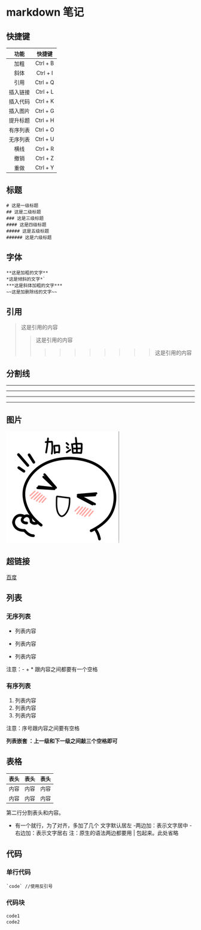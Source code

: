 # markdown 笔记

## 快捷键

功能|快捷键
:-:|:-----:
加粗|Ctrl + B
斜体|Ctrl + I
引用|Ctrl + Q
插入链接|Ctrl + L
插入代码|Ctrl + K
插入图片|Ctrl + G
提升标题|Ctrl + H
有序列表|Ctrl + O
无序列表|Ctrl + U
横线|Ctrl + R
撤销|Ctrl + Z
重做|Ctrl + Y

## 标题

    # 这是一级标题
    ## 这是二级标题
    ### 这是三级标题
    #### 这是四级标题
    ##### 这是五级标题
    ###### 这是六级标题

## 字体

    **这是加粗的文字**
    *这是倾斜的文字*`
    ***这是斜体加粗的文字***
    ~~这是加删除线的文字~~

## 引用

>这是引用的内容
>>这是引用的内容
>>>>>>>>>>这是引用的内容

## 分割线

---
----
***
*****

## 图片

![图片说明](小白.png "title")

## 超链接

[百度](http://baidu.com)

## 列表

### 无序列表

- 列表内容
+ 列表内容
* 列表内容

注意：- + * 跟内容之间都要有一个空格

### 有序列表

1. 列表内容
2. 列表内容
3. 列表内容

注意：序号跟内容之间要有空格

**列表嵌套 ：上一级和下一级之间敲三个空格即可**

## 表格

表头|表头|表头
---|:--:|---:
内容|内容|内容
内容|内容|内容

第二行分割表头和内容。
- 有一个就行，为了对齐，多加了几个
文字默认居左
-两边加：表示文字居中
-右边加：表示文字居右
注：原生的语法两边都要用 | 包起来。此处省略

## 代码

### 单行代码

    `code` //使用反引号

### 代码块

```
code1
code2
```


